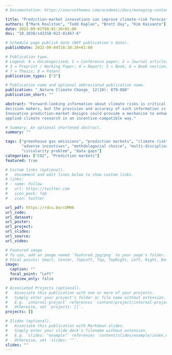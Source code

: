 ```yaml
---
# Documentation: https://sourcethemes.com/academic/docs/managing-content/

title: "Prediction-market innovations can improve climate-risk forecasts"
authors: ["Mark Roulston", "Todd Kaplan", "Brett Day", "Kim Kaivanto"]
date: 2022-09-01T00:01:26+01:00
doi: "10.1038/s41558-022-01467-6"

# Schedule page publish date (NOT publication's date).
publishDate: 2022-09-04T18:38:26+01:00

# Publication type.
# Legend: 0 = Uncategorized; 1 = Conference paper; 2 = Journal article;
# 3 = Preprint / Working Paper; 4 = Report; 5 = Book; 6 = Book section;
# 7 = Thesis; 8 = Patent
publication_types: ["2"]

# Publication name and optional abbreviated publication name.
publication: "_Nature Climate Change_ 12(10): 879-880"
publication_short: ""

abstract: "Forward-looking information about climate risks is critical for 
decision makers, but the provision and accuracy of such information is limited. 
Innovative prediction-market designs could provide a mechanism to enhance 
applied climate research in an incentive-compatible way." 

# Summary. An optional shortened abstract.
summary: ""

tags: ["greenhouse gas emissions", "prediction markets", "climate risk", 
       "adverse incentives", "methdologocial choice", "multi-disciplinarity", 
       "circularity problem", "data gaps"]
categories: ["CO2", "Prediction markets"]
featured: true

# Custom links (optional).
#   Uncomment and edit lines below to show custom links.
# links:
# - name: Follow
#   url: https://twitter.com
#   icon_pack: fab
#   icon: twitter

url_pdf: https://rdcu.be/cUMH6
url_code:
url_dataset:
url_poster:
url_project:
url_slides:
url_source:
url_video:

# Featured image
# To use, add an image named `featured.jpg/png` to your page's folder. 
# Focal points: Smart, Center, TopLeft, Top, TopRight, Left, Right, BottomLeft, Bottom, BottomRight.
image:
  caption: ""
  focal_point: "Left"
  preview_only: false

# Associated Projects (optional).
#   Associate this publication with one or more of your projects.
#   Simply enter your project's folder or file name without extension.
#   E.g. `internal-project` references `content/project/internal-project/index.md`.
#   Otherwise, set `projects: []`.
projects: []

# Slides (optional).
#   Associate this publication with Markdown slides.
#   Simply enter your slide deck's filename without extension.
#   E.g. `slides: "example"` references `content/slides/example/index.md`.
#   Otherwise, set `slides: ""`.
slides: ""
---
```

